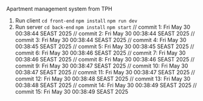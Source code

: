 Apartment management system from TPH 
1. Run client
  `cd front-end`
  `npm install`
  `npm run dev`
3. Run server
  `cd back-end`
  `npm install`
  `npm start`
// commit 1: Fri May 30 00:38:44 SEAST 2025
// commit 2: Fri May 30 00:38:44 SEAST 2025
// commit 3: Fri May 30 00:38:44 SEAST 2025
// commit 4: Fri May 30 00:38:45 SEAST 2025
// commit 5: Fri May 30 00:38:45 SEAST 2025
// commit 6: Fri May 30 00:38:46 SEAST 2025
// commit 7: Fri May 30 00:38:46 SEAST 2025
// commit 8: Fri May 30 00:38:46 SEAST 2025
// commit 9: Fri May 30 00:38:47 SEAST 2025
// commit 10: Fri May 30 00:38:47 SEAST 2025
// commit 11: Fri May 30 00:38:47 SEAST 2025
// commit 12: Fri May 30 00:38:48 SEAST 2025
// commit 13: Fri May 30 00:38:48 SEAST 2025
// commit 14: Fri May 30 00:38:49 SEAST 2025
// commit 15: Fri May 30 00:38:49 SEAST 2025
